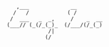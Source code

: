        ,___             __        
      /   /            ( /        
     /  ___   _  _,     /    _  __
    (___// (_(/_(_)_  (/___/(/_(_)
                 /|               
                (/                